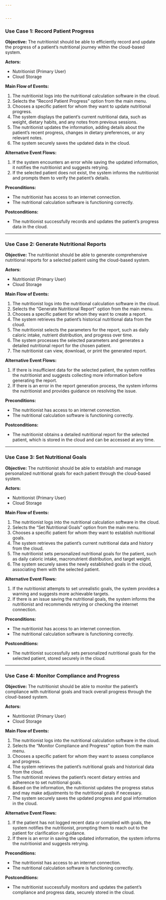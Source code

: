 ```yaml
---


---
```


<h3 id="use-case-1-record-patient-progress">Use Case 1: Record Patient Progress</h3>
<p><strong>Objective:</strong> The nutritionist should be able to efficiently record and update the progress of a patient’s nutritional journey within the cloud-based system.</p>
<p><strong>Actors:</strong></p>
<ul>
<li>Nutritionist (Primary User)</li>
<li>Cloud Storage</li>
</ul>
<p><strong>Main Flow of Events:</strong></p>
<ol>
<li>The nutritionist logs into the nutritional calculation software in the cloud.</li>
<li>Selects the “Record Patient Progress” option from the main menu.</li>
<li>Chooses a specific patient for whom they want to update nutritional progress.</li>
<li>The system displays the patient’s current nutritional data, such as weight, dietary habits, and any notes from previous sessions.</li>
<li>The nutritionist updates the information, adding details about the patient’s recent progress, changes in dietary preferences, or any relevant notes.</li>
<li>The system securely saves the updated data in the cloud.</li>
</ol>
<p><strong>Alternative Event Flows:</strong></p>
<ol>
<li>If the system encounters an error while saving the updated information, it notifies the nutritionist and suggests retrying.</li>
<li>If the selected patient does not exist, the system informs the nutritionist and prompts them to verify the patient’s details.</li>
</ol>
<p><strong>Preconditions:</strong></p>
<ul>
<li>The nutritionist has access to an internet connection.</li>
<li>The nutritional calculation software is functioning correctly.</li>
</ul>
<p><strong>Postconditions:</strong></p>
<ul>
<li>The nutritionist successfully records and updates the patient’s progress data in the cloud.</li>
</ul>
<hr>
<h3 id="use-case-2-generate-nutritional-reports">Use Case 2: Generate Nutritional Reports</h3>
<p><strong>Objective:</strong> The nutritionist should be able to generate comprehensive nutritional reports for a selected patient using the cloud-based system.</p>
<p><strong>Actors:</strong></p>
<ul>
<li>Nutritionist (Primary User)</li>
<li>Cloud Storage</li>
</ul>
<p><strong>Main Flow of Events:</strong></p>
<ol>
<li>The nutritionist logs into the nutritional calculation software in the cloud.</li>
<li>Selects the “Generate Nutritional Report” option from the main menu.</li>
<li>Chooses a specific patient for whom they want to create a report.</li>
<li>The system retrieves the patient’s historical nutritional data from the cloud.</li>
<li>The nutritionist selects the parameters for the report, such as daily caloric intake, nutrient distribution, and progress over time.</li>
<li>The system processes the selected parameters and generates a detailed nutritional report for the chosen patient.</li>
<li>The nutritionist can view, download, or print the generated report.</li>
</ol>
<p><strong>Alternative Event Flows:</strong></p>
<ol>
<li>If there is insufficient data for the selected patient, the system notifies the nutritionist and suggests collecting more information before generating the report.</li>
<li>If there is an error in the report generation process, the system informs the nutritionist and provides guidance on resolving the issue.</li>
</ol>
<p><strong>Preconditions:</strong></p>
<ul>
<li>The nutritionist has access to an internet connection.</li>
<li>The nutritional calculation software is functioning correctly.</li>
</ul>
<p><strong>Postconditions:</strong></p>
<ul>
<li>The nutritionist obtains a detailed nutritional report for the selected patient, which is stored in the cloud and can be accessed at any time.</li>
</ul>
<hr>
<h3 id="use-case-3-set-nutritional-goals">Use Case 3: Set Nutritional Goals</h3>
<p><strong>Objective:</strong> The nutritionist should be able to establish and manage personalized nutritional goals for each patient through the cloud-based system.</p>
<p><strong>Actors:</strong></p>
<ul>
<li>Nutritionist (Primary User)</li>
<li>Cloud Storage</li>
</ul>
<p><strong>Main Flow of Events:</strong></p>
<ol>
<li>The nutritionist logs into the nutritional calculation software in the cloud.</li>
<li>Selects the “Set Nutritional Goals” option from the main menu.</li>
<li>Chooses a specific patient for whom they want to establish nutritional goals.</li>
<li>The system retrieves the patient’s current nutritional data and history from the cloud.</li>
<li>The nutritionist sets personalized nutritional goals for the patient, such as daily caloric intake, macronutrient distribution, and target weight.</li>
<li>The system securely saves the newly established goals in the cloud, associating them with the selected patient.</li>
</ol>
<p><strong>Alternative Event Flows:</strong></p>
<ol>
<li>If the nutritionist attempts to set unrealistic goals, the system provides a warning and suggests more achievable targets.</li>
<li>If there is an issue saving the nutritional goals, the system informs the nutritionist and recommends retrying or checking the internet connection.</li>
</ol>
<p><strong>Preconditions:</strong></p>
<ul>
<li>The nutritionist has access to an internet connection.</li>
<li>The nutritional calculation software is functioning correctly.</li>
</ul>
<p><strong>Postconditions:</strong></p>
<ul>
<li>The nutritionist successfully sets personalized nutritional goals for the selected patient, stored securely in the cloud.</li>
</ul>
<hr>

<h3 id="use-case-4-monitor-compliance-and-progress">Use Case 4: Monitor Compliance and Progress</h3>
<p><strong>Objective:</strong> The nutritionist should be able to monitor the patient’s compliance with nutritional goals and track overall progress through the cloud-based system.</p>
<p><strong>Actors:</strong></p>
<ul>
<li>Nutritionist (Primary User)</li>
<li>Cloud Storage</li>
</ul>
<p><strong>Main Flow of Events:</strong></p>
<ol>
<li>The nutritionist logs into the nutritional calculation software in the cloud.</li>
<li>Selects the “Monitor Compliance and Progress” option from the main menu.</li>
<li>Chooses a specific patient for whom they want to assess compliance and progress.</li>
<li>The system retrieves the patient’s nutritional goals and historical data from the cloud.</li>
<li>The nutritionist reviews the patient’s recent dietary entries and adherence to set nutritional goals.</li>
<li>Based on the information, the nutritionist updates the progress status and may make adjustments to the nutritional goals if necessary.</li>
<li>The system securely saves the updated progress and goal information in the cloud.</li>
</ol>
<p><strong>Alternative Event Flows:</strong></p>
<ol>
<li>If the patient has not logged recent data or complied with goals, the system notifies the nutritionist, prompting them to reach out to the patient for clarification or guidance.</li>
<li>If there is an error in saving the updated information, the system informs the nutritionist and suggests retrying.</li>
</ol>
<p><strong>Preconditions:</strong></p>
<ul>
<li>The nutritionist has access to an internet connection.</li>
<li>The nutritional calculation software is functioning correctly.</li>
</ul>
<p><strong>Postconditions:</strong></p>
<ul>
<li>The nutritionist successfully monitors and updates the patient’s compliance and progress data, securely stored in the cloud.</li>
</ul>

